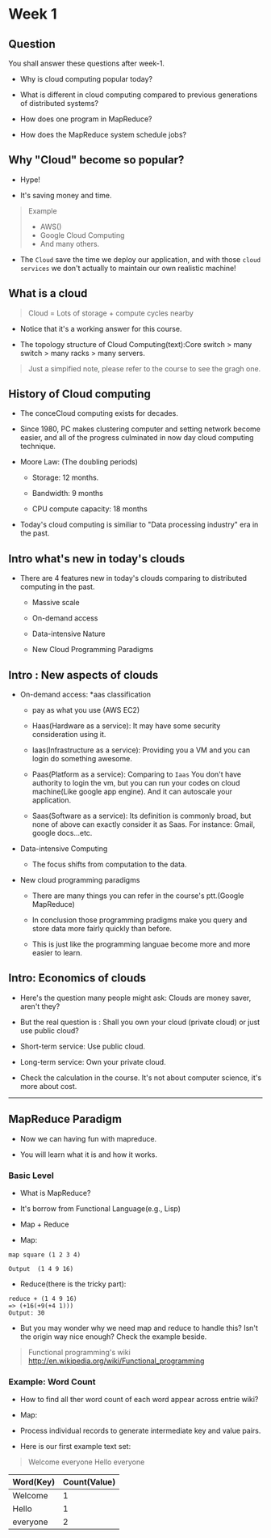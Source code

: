 # Week 1

## Question

You shall answer these questions after week-1.

- Why is cloud computing popular today?

- What is different in cloud computing compared to previous generations of distributed systems?

- How does one program in MapReduce?

- How does the MapReduce system schedule jobs?


## Why "Cloud" become so popular?

- Hype!

- It's saving money and time.

> Example
> - AWS()
> - Google Cloud Computing
> - And many others.

- The `Cloud` save the time we deploy our application, and with those `cloud services` we don't actually to maintain our own realistic machine!

## What is a cloud

> Cloud = Lots of storage + compute cycles nearby

- Notice that it's a working answer for this course.


- The topology structure of Cloud Computing(text):Core switch > many switch > many racks > many servers.

> Just a simpified note, please refer to the course to see the gragh one.

## History of Cloud computing

- The conceCloud computing exists for decades.

- Since 1980, PC makes clustering computer and setting network become easier, and all of the progress culminated in now day cloud computing technique.
 
- Moore Law: (The doubling periods)
  
  - Storage: 12 months.

  - Bandwidth: 9 months

  - CPU compute capacity: 18 months

- Today's cloud computing is similiar to "Data processing industry" era in the past.


## Intro what's new in today's clouds

- There are 4 features new in today's clouds comparing to  distributed computing in the past.

  - Massive scale

  - On-demand access

  - Data-intensive Nature

  - New Cloud Programming Paradigms

## Intro : New aspects of clouds

- On-demand access: *aas classification
  
  - pay as what you use (AWS EC2)

  - Haas(Hardware as a service): It may have some security consideration using it.

  - Iaas(Infrastructure as a service): Providing you a VM and you can login do something awesome.

  - Paas(Platform as a service): Comparing to `Iaas` You don't have authority to login the vm, but you can run your codes on cloud machine(Like google app engine). And it can autoscale your application.
  
  - Saas(Software as a service): Its definition is commonly broad, but none of above can exactly consider it as Saas. For instance: Gmail, google docs...etc.

- Data-intensive Computing

  - The focus shifts from computation to the data.

- New cloud programming paradigms

  - There are many things you can refer in the course's ptt.(Google MapReduce)

  - In conclusion those programming pradigms make you query and store data more fairly quickly than before.

  - This is just like the programming languae become more and more easier to learn.


## Intro: Economics of clouds

- Here's the question many people might ask: Clouds are money saver, aren't they?

- But the real question is : Shall you own your cloud (private cloud) or just use public cloud?

- Short-term  service: Use public cloud.

- Long-term service: Own your private cloud.

- Check the calculation in the course. It's not about computer science, it's more about cost.



----

## MapReduce Paradigm

- Now we can having fun with mapreduce.

- You will learn what it is and how it works.

### Basic Level

- What is MapReduce?

- It's borrow from Functional Language(e.g., Lisp)

- Map + Reduce

- Map:

```
map square (1 2 3 4)

Output  (1 4 9 16)
```
- Reduce(there is the tricky part):

```
reduce + (1 4 9 16)
=> (+16(+9(+4 1)))
Output: 30
```

- But you may wonder why we need map and reduce to handle this? Isn't the origin way nice enough? Check the example beside.

> Functional programming's wiki
> http://en.wikipedia.org/wiki/Functional_programming

### Example: Word Count

- How to find all ther word count of each word appear across entrie wiki?

- Map:

- Process individual records to generate intermediate key and value pairs. 

- Here is our first example text set:


> Welcome everyone
> Hello everyone

Word(Key)| Count(Value) 
---------| ------------ 
Welcome | 1
Hello | 1
everyone | 2






















